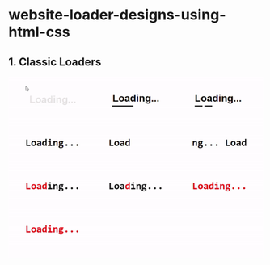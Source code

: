 # website-loader-designs-using-html-css

## 1. Classic Loaders
![](https://raw.githubusercontent.com/SkrChowdhury/website-loader-designs-using-html-css/main/loader-gifs-for-readme/classic-loaders.gif)
